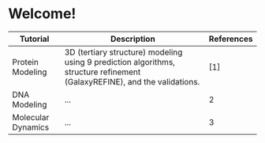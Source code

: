 # Welcome!

| Tutorial | Description | References |
| --- | --- | --- |
| Protein Modeling | 3D (tertiary structure) modeling using 9 prediction algorithms, structure refinement (GalaxyREFINE), and the validations. | \[1\] |
| DNA Modeling | ... | 2 |
| Molecular Dynamics | ... | 3 |
